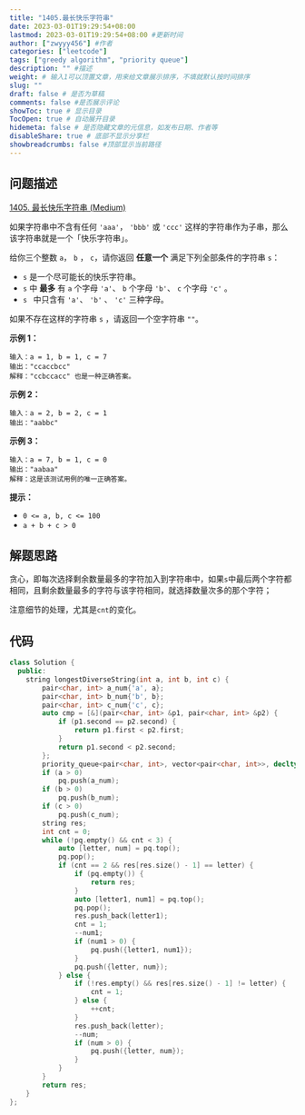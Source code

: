 ```yaml
---
title: "1405.最长快乐字符串"
date: 2023-03-01T19:29:54+08:00
lastmod: 2023-03-01T19:29:54+08:00 #更新时间
author: ["zwyyy456"] #作者
categories: ["leetcode"]
tags: ["greedy algorithm", "priority queue"]
description: "" #描述
weight: # 输入1可以顶置文章，用来给文章展示排序，不填就默认按时间排序
slug: ""
draft: false # 是否为草稿
comments: false #是否展示评论
showToc: true # 显示目录
TocOpen: true # 自动展开目录
hidemeta: false # 是否隐藏文章的元信息，如发布日期、作者等
disableShare: true # 底部不显示分享栏
showbreadcrumbs: false #顶部显示当前路径
---
```

## 问题描述
[1405. 最长快乐字符串 (Medium)](https://leetcode.cn/problems/longest-happy-string/)

如果字符串中不含有任何 `'aaa'`， `'bbb'` 或 `'ccc'`
这样的字符串作为子串，那么该字符串就是一个「快乐字符串」。

给你三个整数 `a`， `b` ， `c`，请你返回 **任意一个** 满足下列全部条件的字符串 `s`：

- `s` 是一个尽可能长的快乐字符串。
- `s` 中 **最多** 有 `a` 个字母 `'a'`、 `b` 个字母 `'b'`、 `c` 个字母 `'c'`
。
- `s ` 中只含有 `'a'`、 `'b'` 、 `'c'` 三种字母。

如果不存在这样的字符串 `s` ，请返回一个空字符串 `""`。

**示例 1：**

```
输入：a = 1, b = 1, c = 7
输出："ccaccbcc"
解释："ccbccacc" 也是一种正确答案。

```

**示例 2：**

```
输入：a = 2, b = 2, c = 1
输出："aabbc"

```

**示例 3：**

```
输入：a = 7, b = 1, c = 0
输出："aabaa"
解释：这是该测试用例的唯一正确答案。
```

**提示：**

- `0 <= a, b, c <= 100`
- `a + b + c > 0`

## 解题思路
贪心，即每次选择剩余数量最多的字符加入到字符串中，如果`s`中最后两个字符都相同，且剩余数量最多的字符与该字符相同，就选择数量次多的那个字符；

注意细节的处理，尤其是`cnt`的变化。

## 代码
```cpp
class Solution {
  public:
    string longestDiverseString(int a, int b, int c) {
        pair<char, int> a_num{'a', a};
        pair<char, int> b_num{'b', b};
        pair<char, int> c_num{'c', c};
        auto cmp = [&](pair<char, int> &p1, pair<char, int> &p2) {
            if (p1.second == p2.second) {
                return p1.first < p2.first;
            }
            return p1.second < p2.second;
        };
        priority_queue<pair<char, int>, vector<pair<char, int>>, decltype(cmp)> pq(cmp);
        if (a > 0)
            pq.push(a_num);
        if (b > 0)
            pq.push(b_num);
        if (c > 0)
            pq.push(c_num);
        string res;
        int cnt = 0;
        while (!pq.empty() && cnt < 3) {
            auto [letter, num] = pq.top();
            pq.pop();
            if (cnt == 2 && res[res.size() - 1] == letter) {
                if (pq.empty()) {
                    return res;
                }
                auto [letter1, num1] = pq.top();
                pq.pop();
                res.push_back(letter1);
                cnt = 1;
                --num1;
                if (num1 > 0) {
                    pq.push({letter1, num1});
                }
                pq.push({letter, num});
            } else {
                if (!res.empty() && res[res.size() - 1] != letter) {
                    cnt = 1;
                } else {
                    ++cnt;
                }
                res.push_back(letter);
                --num;
                if (num > 0) {
                    pq.push({letter, num});
                }
            }
        }
        return res;
    }
};
```